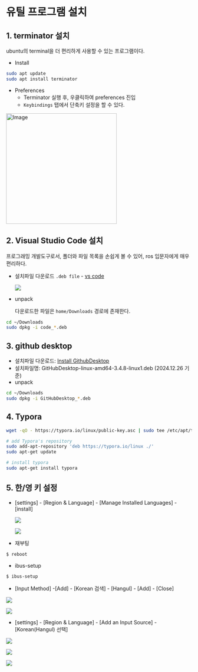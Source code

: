 # 유틸 프로그램 설치

## 1. terminator 설치

ubuntu의 terminal을 더 편리하게 사용할 수 있는 프로그램이다.

* Install

```bash
sudo apt update
sudo apt install terminator
```

* Preferences
  * Terminator 실행 후, 우클릭하여 preferences 진입
  *   `Keybindings` 탭에서 단축키 설정을 할 수 있다.


<img src="https://github.com/user-attachments/assets/3a31f6fd-2a37-4e5c-8107-043629f09187" alt="Image" width="300">

&#x20;

## 2. Visual Studio Code 설치

프로그래밍 개발도구로서, 폴더와 파일 목록을 손쉽게 볼 수 있어, ros 입문자에게 매우 편리하다.

*   설치파일 다운로드 `.deb file` - [vs code](https://code.visualstudio.com/download)

    ![](https://github.com/user-attachments/assets/f2718160-304f-44f9-81a7-6c2d5b818829)

*   unpack

    다운로드한 파일은 `home/Downloads` 경로에 존재한다.

```bash
cd ~/Downloads
sudo dpkg -i code_*.deb
```

&#x20;

## 3. github desktop

* 설치파일 다운로드: [Install GithubDesktop](https://github.com/shiftkey/desktop/releases/)
* 설치파일명: GitHubDesktop-linux-amd64-3.4.8-linux1.deb (2024.12.26 기준)
* unpack

```bash
cd ~/Downloads
sudo dpkg -i GitHubDesktop_*.deb
```

&#x20;

## 4. Typora

```bash
wget -qO - https://typora.io/linux/public-key.asc | sudo tee /etc/apt/trusted.gpg.d/typora.asc

# add Typora's repository
sudo add-apt-repository 'deb https://typora.io/linux ./'
sudo apt-get update

# install typora
sudo apt-get install typora
```

&#x20;

## 5. 한/영 키 설정

*   \[settings] - \[Region & Language] - \[Manage Installed Languages] - \[install]

    ![](https://user-images.githubusercontent.com/91526930/234136304-3fa90717-9034-4cff-8337-733da8ebf548.png)

    ![](https://user-images.githubusercontent.com/91526930/234136309-d0f575df-d9b0-4e17-8ed6-a4804dac79a2.png)
* 재부팅

```bash
$ reboot
```

* ibus-setup

```bash
$ ibus-setup
```

* \[Input Method] -\[Add] - \[Korean 검색] - \[Hangul] - \[Add] - \[Close]

![](https://user-images.githubusercontent.com/91526930/234136642-6b78a726-7843-493d-958a-b7caf5b5b151.png)

![](https://user-images.githubusercontent.com/91526930/234136663-7fac9277-4909-414a-8281-4367976b06e5.png)

* \[settings] - \[Region & Language] - \[Add an Input Source] - \[Korean(Hangul) 선택]

![](https://user-images.githubusercontent.com/91526930/234136729-9456e9ce-d9e6-47fc-9b97-b9da291d2f43.png)

![](https://user-images.githubusercontent.com/91526930/234136739-a2e620f6-cd35-4baf-b9b2-d534fd30d41a.png)

![](https://github.com/user-attachments/assets/2d99737e-58dc-4cd4-be41-28dc409a7920)
